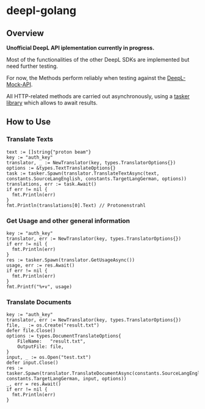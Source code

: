 # deepl-golang

## Overview

**Unofficial DeepL API iplementation currently in progress.**

Most of the functionalities of the other DeepL SDKs are implemented but need further testing.

For now, the Methods perform reliably when testing against the [DeepL-Mock-API](https://github.com/DeepLcom/deepl-mock).

All HTTP-related methods are carried out asynchronously, using a [tasker library](https://github.com/anthdm/tasker) which allows to await results.

## How to Use

### Translate Texts
```golang
text := []string{"proton beam"}
key := "auth_key"
translator, _ := NewTranslator(key, types.TranslatorOptions{})
options := &types.TextTranslateOptions{}
task := tasker.Spawn(translator.TranslateTextAsync(text, constants.SourceLangEnglish, constants.TargetLangGerman, options))
translations, err := task.Await()
if err != nil {
  fmt.Println(err)
}
fmt.Println(translations[0].Text) // Protonenstrahl
```

### Get Usage and other general information
```golang
key := "auth_key"
translator, err := NewTranslator(key, types.TranslatorOptions{})
if err != nil {		
  fmt.Println(err)
}
res := tasker.Spawn(translator.GetUsageAsync())
usage, err := res.Await()
if err != nil {
  fmt.Println(err)
}
fmt.Printf("%+v", usage)
```

### Translate Documents
```golang
key := "auth_key"
translator, err := NewTranslator(key, types.TranslatorOptions{})
file, _ := os.Create("result.txt")
defer file.Close()
options := types.DocumentTranslateOptions{
	FileName:   "result.txt",
	OutputFile: file,
}
input, _ := os.Open("test.txt")
defer input.Close()
res := tasker.Spawn(translator.TranslateDocumentAsync(constants.SourceLangEnglish, constants.TargetLangGerman, input, options))
_, err = res.Await()
if err != nil {
  fmt.Println(err)
}
```
